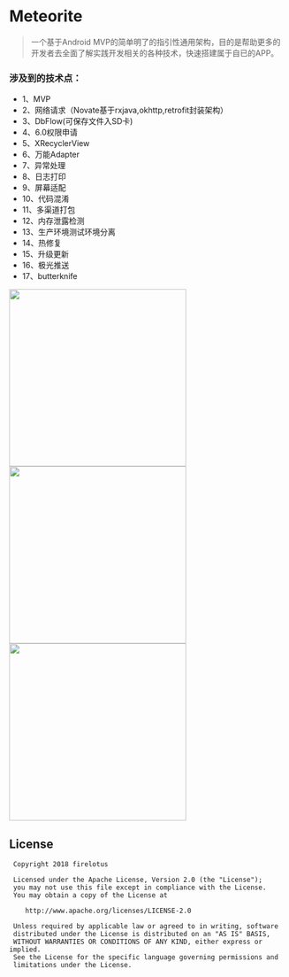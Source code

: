 # Meteorite
> 一个基于Android  MVP的简单明了的指引性通用架构，目的是帮助更多的开发者去全面了解实践开发相关的各种技术，快速搭建属于自已的APP。

### 涉及到的技术点：
 - 1、MVP 
 - 2、网络请求（Novate基于rxjava,okhttp,retrofit封装架构）
 - 3、DbFlow(可保存文件入SD卡) 
 - 4、6.0权限申请 
 - 5、XRecyclerView 
 - 6、万能Adapter
 - 7、异常处理 
 - 8、日志打印 
 - 9、屏幕适配 
 - 10、代码混淆 
 - 11、多渠道打包 
 - 12、内存泄露检测 
 - 13、生产环境测试环境分离
 - 14、热修复 
 - 15、升级更新 
 - 16、极光推送
 - 17、butterknife
 
 <img width="320" height=“480” src="https://github.com/firelotus/Meteorite/blob/develop/image/app.gif"></img>
 <img width="320" height=“480” src="https://github.com/firelotus/Meteorite/blob/develop/image/log.gif"></img>
 <img width="320" height=“480” src="https://github.com/firelotus/Meteorite/blob/develop/image/signedApk.gif"></img>
 
 
 License
 -------
 
     Copyright 2018 firelotus
 
     Licensed under the Apache License, Version 2.0 (the "License");
     you may not use this file except in compliance with the License.
     You may obtain a copy of the License at
 
        http://www.apache.org/licenses/LICENSE-2.0
 
     Unless required by applicable law or agreed to in writing, software
     distributed under the License is distributed on an "AS IS" BASIS,
     WITHOUT WARRANTIES OR CONDITIONS OF ANY KIND, either express or implied.
     See the License for the specific language governing permissions and
     limitations under the License.